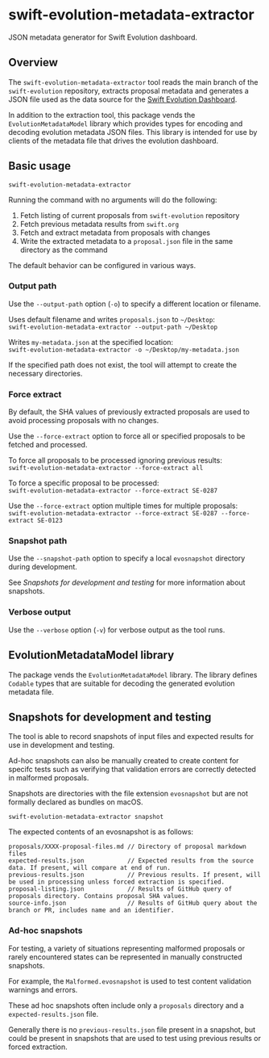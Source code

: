 # swift-evolution-metadata-extractor
JSON metadata generator for Swift Evolution dashboard.

## Overview
The `swift-evolution-metadata-extractor` tool reads the main branch of the `swift-evolution` repository, extracts proposal metadata and generates a JSON file used as the data source for the [Swift Evolution Dashboard](https://swift-org/swift-evolution).

In addition to the extraction tool, this package vends the `EvolutionMetadataModel` library which provides types for encoding and decoding evolution metadata JSON files. This library is intended for use by clients of the metadata file that drives the evolution dashboard. 

## Basic usage

`swift-evolution-metadata-extractor`

Running the command with no arguments will do the following:
1. Fetch listing of current proposals from `swift-evolution` repository
2. Fetch previous metadata results from `swift.org`
3. Fetch and extract metadata from proposals with changes
4. Write the extracted metadata to a `proposal.json` file in the same directory as the command

The default behavior can be configured in various ways.

### Output path

Use the `--output-path` option (`-o`) to specify a different location or filename.

Uses default filename and writes `proposals.json` to `~/Desktop`:  
`swift-evolution-metadata-extractor --output-path ~/Desktop`

Writes `my-metadata.json` at the specified location:  
`swift-evolution-metadata-extractor -o ~/Desktop/my-metadata.json`

If the specified path does not exist, the tool will attempt to create the necessary directories.

### Force extract

By default, the SHA values of previously extracted proposals are used to avoid processing proposals with no changes.

Use the `--force-extract` option to force all or specified proposals to be fetched and processed.

To force all proposals to be processed ignoring previous results:  
`swift-evolution-metadata-extractor --force-extract all`

To force a specific proposal to be processed:  
`swift-evolution-metadata-extractor --force-extract SE-0287`

Use the `--force-extract` option multiple times for multiple proposals:  
`swift-evolution-metadata-extractor --force-extract SE-0287 --force-extract SE-0123`

### Snapshot path

Use the `--snapshot-path` option to specify a local `evosnapshot` directory during development.

See _Snapshots for development and testing_ for more information about snapshots.

### Verbose output

Use the `--verbose` option (`-v`) for verbose output as the tool runs.

## EvolutionMetadataModel library
The package vends the `EvolutionMetadataModel` library. The library defines `Codable` types that are suitable for decoding the generated evolution metadata file.

## Snapshots for development and testing
The tool is able to record snapshots of input files and expected results for use in development and testing.

Ad-hoc snapshots can also be manually created to create content for specifc tests such as verifying that validation errors are correctly detected in malformed proposals.

Snapshots are directories with the file extension `evosnapshot` but are not formally declared as bundles on macOS.

`swift-evolution-metadata-extractor snapshot`

The expected contents of an evosnapshot is as follows:

```
proposals/XXXX-proposal-files.md // Directory of proposal markdown files
expected-results.json            // Expected results from the source data. If present, will compare at end of run.
previous-results.json            // Previous results. If present, will be used in processing unless forced extraction is specified.
proposal-listing.json            // Results of GitHub query of proposals directory. Contains proposal SHA values.
source-info.json                 // Results of GitHub query about the branch or PR, includes name and an identifier.
```        

### Ad-hoc snapshots
For testing, a variety of situations representing malformed proposals or rarely encountered states can be represented in manually constructed snapshots.

For example, the `Malformed.evosnapshot` is used to test content validation warnings and errors.

These ad hoc snapshots often include only a `proposals` directory and a `expected-results.json` file.

Generally there is no `previous-results.json` file present in a snapshot, but could be present in snapshots that are used to test using previous results or forced extraction.
